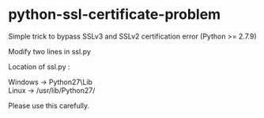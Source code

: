 # python-ssl-certificate-problem

Simple trick to bypass SSLv3 and SSLv2 certification error (Python >= 2.7.9)

Modify two lines in ssl.py

Location of ssl.py : 

Windows -> Python27\Lib\
Linux -> /usr/lib/Python27/

Please use this carefully.


